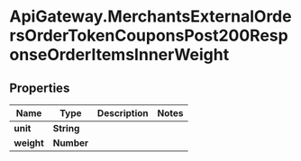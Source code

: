 # ApiGateway.MerchantsExternalOrdersOrderTokenCouponsPost200ResponseOrderItemsInnerWeight

## Properties

Name | Type | Description | Notes
------------ | ------------- | ------------- | -------------
**unit** | **String** |  | 
**weight** | **Number** |  | 



